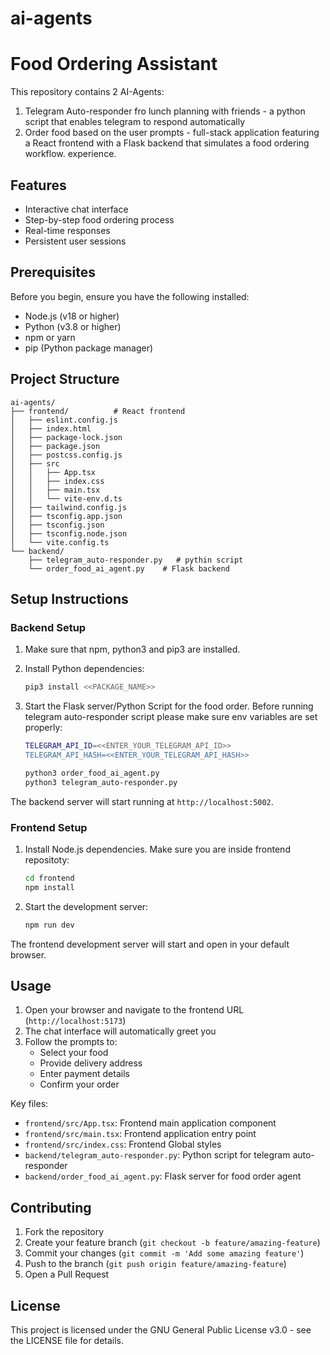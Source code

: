 # ai-agents
# Food Ordering Assistant

This repository contains 2 AI-Agents:
1. Telegram Auto-responder fro lunch planning with friends - a python script that enables telegram to respond automatically
2. Order food based on the user prompts - full-stack application featuring a React frontend with a Flask backend that simulates a food ordering workflow. experience.

## Features

- Interactive chat interface
- Step-by-step food ordering process
- Real-time responses
- Persistent user sessions

## Prerequisites

Before you begin, ensure you have the following installed:
- Node.js (v18 or higher)
- Python (v3.8 or higher)
- npm or yarn
- pip (Python package manager)

## Project Structure

```
ai-agents/
├── frontend/          # React frontend
│   ├── eslint.config.js
│   ├── index.html
│   ├── package-lock.json
│   ├── package.json
│   ├── postcss.config.js
│   ├── src
│   │   ├── App.tsx
│   │   ├── index.css
│   │   ├── main.tsx
│   │   └── vite-env.d.ts
│   ├── tailwind.config.js
│   ├── tsconfig.app.json
│   ├── tsconfig.json
│   ├── tsconfig.node.json
│   └── vite.config.ts
└── backend/          
    ├── telegram_auto-responder.py   # pythin script
    └── order_food_ai_agent.py    # Flask backend
```

## Setup Instructions

### Backend Setup

1. Make sure that npm, python3 and pip3 are installed.

2. Install Python dependencies:
   ```bash
   pip3 install <<PACKAGE_NAME>>
   ```

3. Start the Flask server/Python Script for the food order. Before running telegram auto-responder script please make sure env variables are set properly:
   ```bash
   TELEGRAM_API_ID=<<ENTER_YOUR_TELEGRAM_API_ID>>
   TELEGRAM_API_HASH=<<ENTER_YOUR_TELEGRAM_API_HASH>>
   ```

   ```bash
   python3 order_food_ai_agent.py
   python3 telegram_auto-responder.py
   ```

The backend server will start running at `http://localhost:5002`.

### Frontend Setup

1. Install Node.js dependencies. Make sure you are inside frontend repositoty:
   ```bash
   cd frontend
   npm install
   ```

2. Start the development server:
   ```bash
   npm run dev
   ```

The frontend development server will start and open in your default browser.

## Usage

1. Open your browser and navigate to the frontend URL (`http://localhost:5173`)
2. The chat interface will automatically greet you
3. Follow the prompts to:
   - Select your food
   - Provide delivery address
   - Enter payment details
   - Confirm your order

Key files:
- `frontend/src/App.tsx`: Frontend main application component
- `frontend/src/main.tsx`: Frontend application entry point
- `frontend/src/index.css`: Frontend Global styles
- `backend/telegram_auto-responder.py`: Python script for telegram auto-responder
- `backend/order_food_ai_agent.py`: Flask server for food order agent


## Contributing

1. Fork the repository
2. Create your feature branch (`git checkout -b feature/amazing-feature`)
3. Commit your changes (`git commit -m 'Add some amazing feature'`)
4. Push to the branch (`git push origin feature/amazing-feature`)
5. Open a Pull Request

## License

This project is licensed under the GNU General Public License v3.0 - see the LICENSE file for details.

